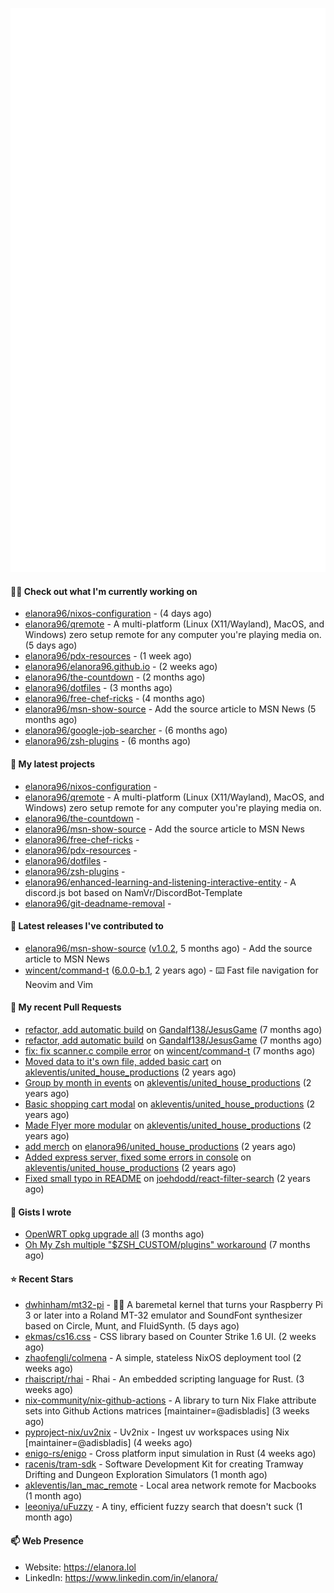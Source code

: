<p align="center">
    <picture>
      <img alt="Metrics" src="github-metrics.svg" />
    </picture>
</p>

#### 👩‍💻 Check out what I'm currently working on

- [elanora96/nixos-configuration](https://github.com/elanora96/nixos-configuration) -  (4 days ago)
- [elanora96/qremote](https://github.com/elanora96/qremote) - A multi-platform (Linux (X11/Wayland), MacOS, and Windows) zero setup remote for any computer you&#39;re playing media on. (5 days ago)
- [elanora96/pdx-resources](https://github.com/elanora96/pdx-resources) -  (1 week ago)
- [elanora96/elanora96.github.io](https://github.com/elanora96/elanora96.github.io) -  (2 weeks ago)
- [elanora96/the-countdown](https://github.com/elanora96/the-countdown) -  (2 months ago)
- [elanora96/dotfiles](https://github.com/elanora96/dotfiles) -  (3 months ago)
- [elanora96/free-chef-ricks](https://github.com/elanora96/free-chef-ricks) -  (4 months ago)
- [elanora96/msn-show-source](https://github.com/elanora96/msn-show-source) - Add the source article to MSN News (5 months ago)
- [elanora96/google-job-searcher](https://github.com/elanora96/google-job-searcher) -  (6 months ago)
- [elanora96/zsh-plugins](https://github.com/elanora96/zsh-plugins) -  (6 months ago)

#### 🌱 My latest projects

- [elanora96/nixos-configuration](https://github.com/elanora96/nixos-configuration) - 
- [elanora96/qremote](https://github.com/elanora96/qremote) - A multi-platform (Linux (X11/Wayland), MacOS, and Windows) zero setup remote for any computer you&#39;re playing media on.
- [elanora96/the-countdown](https://github.com/elanora96/the-countdown) - 
- [elanora96/msn-show-source](https://github.com/elanora96/msn-show-source) - Add the source article to MSN News
- [elanora96/free-chef-ricks](https://github.com/elanora96/free-chef-ricks) - 
- [elanora96/pdx-resources](https://github.com/elanora96/pdx-resources) - 
- [elanora96/dotfiles](https://github.com/elanora96/dotfiles) - 
- [elanora96/zsh-plugins](https://github.com/elanora96/zsh-plugins) - 
- [elanora96/enhanced-learning-and-listening-interactive-entity](https://github.com/elanora96/enhanced-learning-and-listening-interactive-entity) - A discord.js bot based on NamVr/DiscordBot-Template
- [elanora96/git-deadname-removal](https://github.com/elanora96/git-deadname-removal) - 

#### 🔭 Latest releases I've contributed to

- [elanora96/msn-show-source](https://github.com/elanora96/msn-show-source) ([v1.0.2](https://github.com/elanora96/msn-show-source/releases/tag/v1.0.2), 5 months ago) - Add the source article to MSN News
- [wincent/command-t](https://github.com/wincent/command-t) ([6.0.0-b.1](https://github.com/wincent/command-t/releases/tag/6.0.0-b.1), 2 years ago) - ⌨️ Fast file navigation for Neovim and Vim

#### 🔨 My recent Pull Requests

- [refactor, add automatic build](https://github.com/Gandalf138/JesusGame/pull/2) on [Gandalf138/JesusGame](https://github.com/Gandalf138/JesusGame) (7 months ago)
- [refactor, add automatic build](https://github.com/Gandalf138/JesusGame/pull/1) on [Gandalf138/JesusGame](https://github.com/Gandalf138/JesusGame) (7 months ago)
- [fix: fix scanner.c compile error](https://github.com/wincent/command-t/pull/423) on [wincent/command-t](https://github.com/wincent/command-t) (7 months ago)
- [Moved data to it&#39;s own file, added basic cart](https://github.com/akleventis/united_house_productions/pull/5) on [akleventis/united_house_productions](https://github.com/akleventis/united_house_productions) (2 years ago)
- [Group by month in events](https://github.com/akleventis/united_house_productions/pull/4) on [akleventis/united_house_productions](https://github.com/akleventis/united_house_productions) (2 years ago)
- [Basic shopping cart modal](https://github.com/akleventis/united_house_productions/pull/3) on [akleventis/united_house_productions](https://github.com/akleventis/united_house_productions) (2 years ago)
- [Made Flyer more modular](https://github.com/akleventis/united_house_productions/pull/2) on [akleventis/united_house_productions](https://github.com/akleventis/united_house_productions) (2 years ago)
- [add merch](https://github.com/elanora96/united_house_productions/pull/1) on [elanora96/united_house_productions](https://github.com/elanora96/united_house_productions) (2 years ago)
- [Added express server, fixed some errors in console](https://github.com/akleventis/united_house_productions/pull/1) on [akleventis/united_house_productions](https://github.com/akleventis/united_house_productions) (2 years ago)
- [Fixed small typo in README](https://github.com/joehdodd/react-filter-search/pull/26) on [joehdodd/react-filter-search](https://github.com/joehdodd/react-filter-search) (2 years ago)

#### 📓 Gists I wrote

- [OpenWRT opkg upgrade all](https://gist.github.com/6036dee1d40cf168f9528319a80ab4b9) (3 months ago)
- [Oh My Zsh multiple &#34;$ZSH_CUSTOM/plugins&#34; workaround](https://gist.github.com/b2424fa9f70d7549fd0590c58949f686) (7 months ago)

#### ⭐ Recent Stars

- [dwhinham/mt32-pi](https://github.com/dwhinham/mt32-pi) - 🎹🎶 A baremetal kernel that turns your Raspberry Pi 3 or later into a Roland MT-32 emulator and SoundFont synthesizer based on Circle, Munt, and FluidSynth. (5 days ago)
- [ekmas/cs16.css](https://github.com/ekmas/cs16.css) - CSS library based on Counter Strike 1.6 UI. (2 weeks ago)
- [zhaofengli/colmena](https://github.com/zhaofengli/colmena) - A simple, stateless NixOS deployment tool (2 weeks ago)
- [rhaiscript/rhai](https://github.com/rhaiscript/rhai) - Rhai - An embedded scripting language for Rust. (3 weeks ago)
- [nix-community/nix-github-actions](https://github.com/nix-community/nix-github-actions) - A library to turn Nix Flake attribute sets into Github Actions matrices [maintainer=@adisbladis] (3 weeks ago)
- [pyproject-nix/uv2nix](https://github.com/pyproject-nix/uv2nix) - Uv2nix - Ingest uv workspaces using Nix [maintainer=@adisbladis]  (4 weeks ago)
- [enigo-rs/enigo](https://github.com/enigo-rs/enigo) - Cross platform input simulation in Rust (4 weeks ago)
- [racenis/tram-sdk](https://github.com/racenis/tram-sdk) - Software Development Kit for creating Tramway Drifting and Dungeon Exploration Simulators (1 month ago)
- [akleventis/lan_mac_remote](https://github.com/akleventis/lan_mac_remote) - Local area network remote for Macbooks (1 month ago)
- [leeoniya/uFuzzy](https://github.com/leeoniya/uFuzzy) - A tiny, efficient fuzzy search that doesn&#39;t suck (1 month ago)

#### 📫 Web Presence

- Website: https://elanora.lol
- LinkedIn: https://www.linkedin.com/in/elanora/
